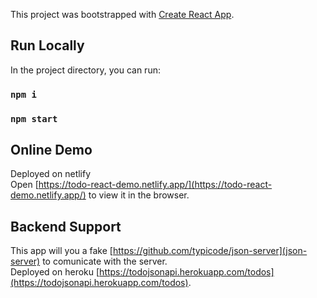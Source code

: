 This project was bootstrapped with [Create React App](https://github.com/facebook/create-react-app).

## Run Locally 

In the project directory, you can run:
### `npm i`
### `npm start`


## Online Demo 
Deployed on netlify <br />
Open [https://todo-react-demo.netlify.app/](https://todo-react-demo.netlify.app/) to view it in the browser.


## Backend Support
This app will you a fake [https://github.com/typicode/json-server](json-server) to comunicate with the server.
<br>
Deployed on heroku [https://todojsonapi.herokuapp.com/todos](https://todojsonapi.herokuapp.com/todos).
 
 